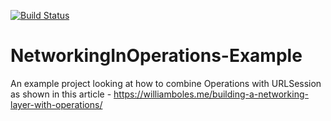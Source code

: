 [![Build Status](https://travis-ci.org/wibosco/NetworkingInOperations-Example.svg)](https://travis-ci.org/wibosco/NetworkingInOperations-Example)

# NetworkingInOperations-Example
An example project looking at how to combine Operations with URLSession as shown in this article - https://williamboles.me/building-a-networking-layer-with-operations/
